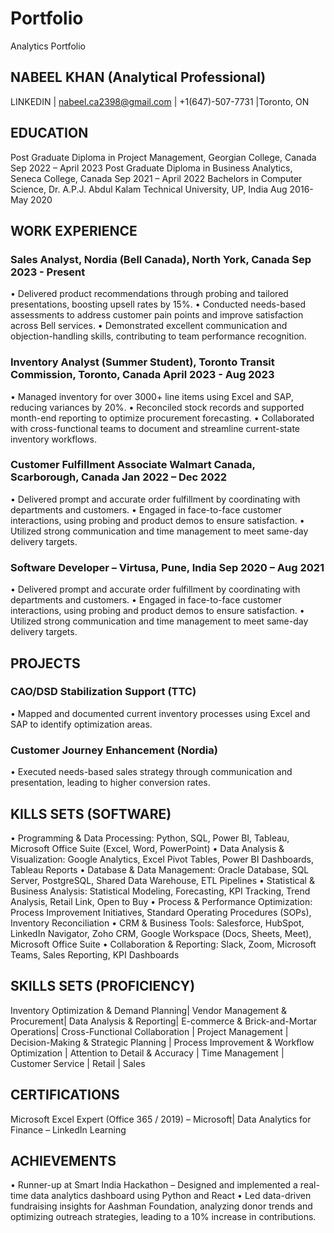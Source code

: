 # Portfolio
Analytics Portfolio

## NABEEL KHAN (Analytical Professional)
LINKEDIN | nabeel.ca2398@gmail.com | +1(647)-507-7731 |Toronto, ON

## EDUCATION

Post Graduate Diploma in Project Management, Georgian College, Canada	Sep 2022 – April 2023
Post Graduate Diploma in Business Analytics, Seneca College, Canada	Sep 2021 – April 2022
Bachelors in Computer Science, Dr. A.P.J. Abdul Kalam Technical University, UP, India	Aug 2016- May 2020	

## WORK EXPERIENCE
### Sales Analyst, Nordia (Bell Canada), North York, Canada	Sep 2023 - Present
•	Delivered product recommendations through probing and tailored presentations, boosting upsell rates by 15%.
•	Conducted needs-based assessments to address customer pain points and improve satisfaction across Bell services.
•	Demonstrated excellent communication and objection-handling skills, contributing to team performance recognition.

### Inventory Analyst (Summer Student), Toronto Transit Commission, Toronto, Canada	April 2023 - Aug 2023
•	Managed inventory for over 3000+ line items using Excel and SAP, reducing variances by 20%.
•	Reconciled stock records and supported month-end reporting to optimize procurement forecasting.
•	Collaborated with cross-functional teams to document and streamline current-state inventory workflows.

### Customer Fulfillment Associate Walmart Canada, Scarborough, Canada	Jan 2022 – Dec 2022
•	Delivered prompt and accurate order fulfillment by coordinating with departments and customers.
•	Engaged in face-to-face customer interactions, using probing and product demos to ensure satisfaction.
•	Utilized strong communication and time management to meet same-day delivery targets.

### Software Developer – Virtusa, Pune, India	Sep 2020 – Aug 2021
•	Delivered prompt and accurate order fulfillment by coordinating with departments and customers.
•	Engaged in face-to-face customer interactions, using probing and product demos to ensure satisfaction.
•	Utilized strong communication and time management to meet same-day delivery targets.

## PROJECTS
### CAO/DSD Stabilization Support (TTC)
•	Mapped and documented current inventory processes using Excel and SAP to identify optimization areas.

### Customer Journey Enhancement (Nordia)
•	Executed needs-based sales strategy through communication and presentation, leading to higher conversion rates.

## KILLS SETS (SOFTWARE)
 
• Programming & Data Processing: Python, SQL, Power BI, Tableau, Microsoft Office Suite (Excel, Word, PowerPoint)
• Data Analysis & Visualization: Google Analytics, Excel Pivot Tables, Power BI Dashboards, Tableau Reports
• Database & Data Management: Oracle Database, SQL Server, PostgreSQL, Shared Data Warehouse, ETL Pipelines
• Statistical & Business Analysis: Statistical Modeling, Forecasting, KPI Tracking, Trend Analysis, Retail Link, Open to Buy
• Process & Performance Optimization: Process Improvement Initiatives, Standard Operating Procedures (SOPs), Inventory Reconciliation
• CRM & Business Tools: Salesforce, HubSpot, LinkedIn Navigator, Zoho CRM, Google Workspace (Docs, Sheets, Meet), Microsoft Office Suite
• Collaboration & Reporting: Slack, Zoom, Microsoft Teams, Sales Reporting, KPI Dashboards 

## SKILLS SETS (PROFICIENCY)
Inventory Optimization & Demand Planning| Vendor Management & Procurement| Data Analysis & Reporting| E-commerce & Brick-and-Mortar Operations| Cross-Functional Collaboration | Project Management | Decision-Making & Strategic Planning | Process Improvement & Workflow Optimization | Attention to Detail & Accuracy | Time Management | Customer Service | Retail | Sales

## CERTIFICATIONS
Microsoft Excel Expert (Office 365 / 2019) – Microsoft|  Data Analytics for Finance – LinkedIn Learning

## ACHIEVEMENTS
•	Runner-up at Smart India Hackathon – Designed and implemented a real-time data analytics dashboard using Python and React
•	Led data-driven fundraising insights for Aashman Foundation, analyzing donor trends and optimizing outreach strategies, leading to a 10% increase in contributions.





